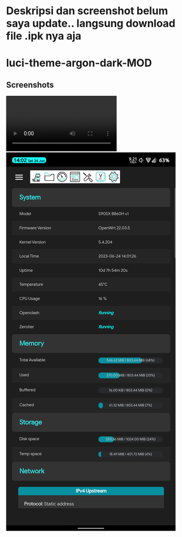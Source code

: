 # Deskripsi dan screenshot belum saya update.. langsung download file .ipk nya aja

# luci-theme-argon-dark-MOD


## Screenshots
![desktop](/Screenshots/luci-theme-argon.mp4)
![mobile](/Screenshots/screenshot_phone.jpg)
